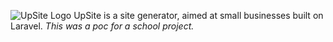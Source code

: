 ![UpSite Logo](https://raw.githubusercontent.com/Antonnk/UpSite/master/upsite-logo-small.png)
UpSite is a site generator, aimed at small businesses built on Laravel. 
*This was a poc for a school project.*
